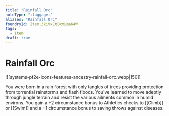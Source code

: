 ```yaml
---
title: "Rainfall Orc"
noteType: ":luggage:"
aliases: "Rainfall Orc"
foundryId: Item.3kiVxEtDxmLmaK4W
tags:
  - Item
draft: true
---
```


# Rainfall Orc
![[systems-pf2e-icons-features-ancestry-rainfall-orc.webp|150]]

You were born in a rain forest with only tangles of trees providing protection from torrential rainstorms and flash floods. You've learned to move adeptly through jungle terrain and resist the various ailments common in humid environs. You gain a +2 circumstance bonus to Athletics checks to [[Climb]] or [[Swim]] and a +1 circumstance bonus to saving throws against diseases.
